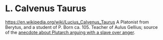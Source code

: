 # L. Calvenus Taurus

https://en.wikipedia.org/wiki/Lucius_Calvenus_Taurus
A Platonist from Berytus, and a student of P.  Born ca. 105. 
Teacher of Aulus Gellius; source of the [anecdote about Plutarch arguing with a slave over anger](/Works/De_Cohibenda.md).